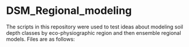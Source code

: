 # DSM_Regional_modeling
The scripts in this repository were used to test ideas about modeling soil depth classes by eco-physiographic region and then ensemble regional models. 
Files are as follows: 


